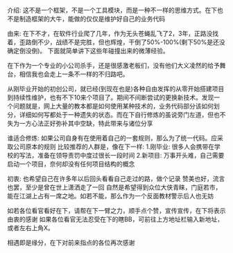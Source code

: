 介绍:
  这不是一个框架，不是一个工具模块，而是一种不一样的思维方式。在下也不是制造框架的大牛，能做的仅仅是维护好自己的业务代码

由来:
  在下不才，在软件行业爬了几年，作为无头苍蝇乱飞了2，3年，正路没找着，歪路倒不少，战绩不是完胜，但也辉煌，干倒了50%-100%(剩下50%是还没确定倒没倒)。
  下面就简单讲下这些年碰撞出来的微薄经验。

  在下作为一个专业的小公司杀手，还是很感激老板们，没有他们大义凌然的给予舞台，相信我也会走上一条不一样的不归路吧。

  从刚毕业开始的初创公司，就已经(到现在也是)各种自由发挥的从零开始搭建项目到持续性维护，也有不下10来个项目了。期间不间断尝试的更换新技术。发现一个问题就是，网上大量的教本都是如何使用某种技术的，业务代码部分该如何划分，详细如何写都处于一种遗失的状态。而在下自行修炼的虽说旁门左道，但也不失为一方心法正好弥补其中空缺，特此带来与诸位分享

谁适合修炼:
  如果公司自身有在使用着自己的一套规则，那么为了统一代码。应采取公司原本的规则
  比较推荐的人群是，像在下一样: 
    1.刚毕业: 很多人会携带在学校的写法，准备在领导责罚中度过很长一段时间
    2.新项目: 万事开头难，自己需要启动一个项目，奈何却没有任何项目结构的概念

初衷:
  也希望自己在许多年以后回头看看自己走过的路，做个记录
  赞美也好，流言也罢，至少是曾在世上潇洒走了一回
  自然是希望得到众位大侠青睐，门庭若市，能在江湖上占有一席之地。如若不能，那么作为一个反面教材警示后人也无妨

如若各位看官看好在下，请帮在下一臂之力，顺手点个赞，宣传宣传，在下将表示由衷的感谢
如果各位看官无法忍受在下的瞎BB，可前往上方地址栏输入新地址，或者左右上角X。

相遇即是缘分，在下对前来指点的各位再次感谢

